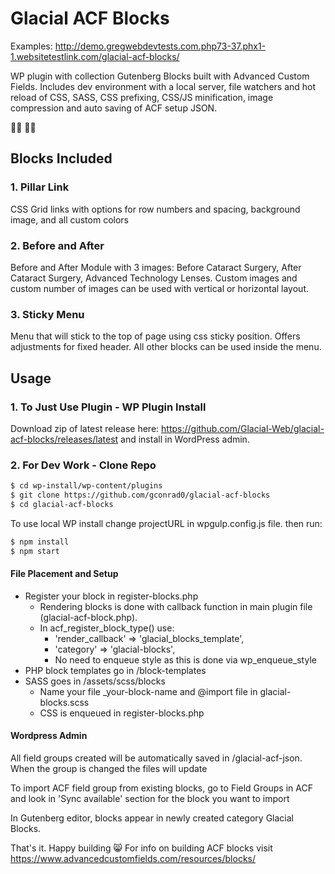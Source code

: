 # Glacial ACF Blocks
Examples: http://demo.gregwebdevtests.com.php73-37.phx1-1.websitetestlink.com/glacial-acf-blocks/

WP plugin with collection Gutenberg Blocks built with Advanced Custom Fields. Includes dev environment with a local server, file watchers and hot reload of CSS, SASS, CSS prefixing, CSS/JS minification, image compression and auto saving of ACF setup JSON.

:technologist:	:woman_technologist:

## Blocks Included
### 1. Pillar Link
CSS Grid links with options for row numbers and spacing, background image, and all custom colors

### 2. Before and After
Before and After Module with 3 images: Before Cataract Surgery, After Cataract Surgery, Advanced Technology Lenses. Custom images and custom number of images can be used with vertical or horizontal layout.

### 3. Sticky Menu
Menu that will stick to the top of page using css sticky position. Offers adjustments for fixed header. All other blocks can be used inside the menu.

## Usage

### 1. To Just Use Plugin - WP Plugin Install
Download zip of latest release here: https://github.com/Glacial-Web/glacial-acf-blocks/releases/latest and install in WordPress admin.

### 2. For Dev Work - Clone Repo
```bash
$ cd wp-install/wp-content/plugins
$ git clone https://github.com/gconrad0/glacial-acf-blocks
$ cd glacial-acf-blocks
```
To use local WP install change projectURL in wpgulp.config.js file. then run:
```bash
$ npm install
$ npm start
```



#### File Placement and Setup
* Register your block in register-blocks.php
    * Rendering blocks is done with callback function in main plugin file (glacial-acf-block.php).
    * In acf_register_block_type() use:
        * 'render_callback' => 'glacial_blocks_template',
        * 'category'        => 'glacial-blocks',
        * No need to enqueue style as this is done via wp_enqueue_style
* PHP block templates go in /block-templates
* SASS goes in /assets/scss/blocks
    * Name your file _your-block-name and @import file in glacial-blocks.scss
    * CSS is enqueued in register-blocks.php

#### Wordpress Admin

All field groups created will be automatically saved in /glacial-acf-json. When the group is changed the files will update

To import ACF field group from existing blocks, go to Field Groups in ACF and look in 'Sync available' section for the block you want to import

In Gutenberg editor, blocks appear in newly created category Glacial Blocks.

That's it. Happy building :smile_cat: For info on building ACF blocks visit https://www.advancedcustomfields.com/resources/blocks/


